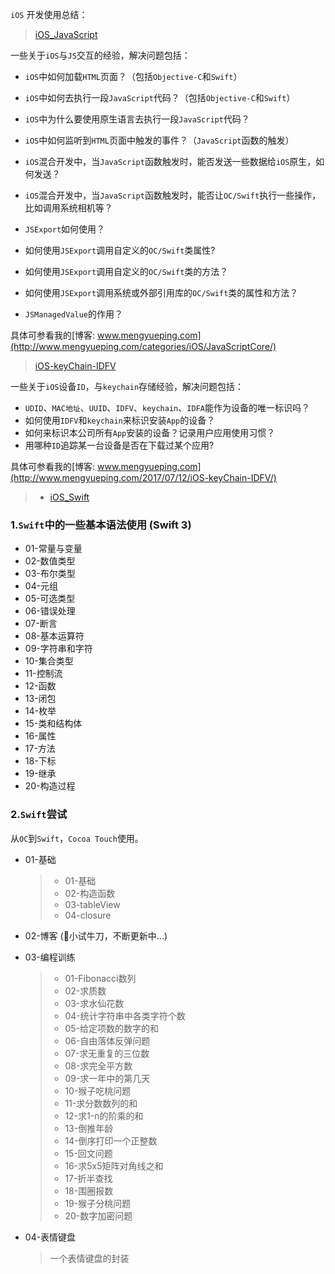 `iOS` 开发使用总结：

> [iOS_JavaScript](./iOS_JavaScript)

一些关于`iOS`与`JS`交互的经验，解决问题包括：
* `iOS`中如何加载`HTML`页面？（包括`Objective-C`和`Swift`）
* `iOS`中如何去执行一段`JavaScript`代码？（包括`Objective-C`和`Swift`）
* `iOS`中为什么要使用原生语言去执行一段`JavaScript`代码？
* `iOS`中如何监听到`HTML`页面中触发的事件？（`JavaScript`函数的触发）
* `iOS`混合开发中，当`JavaScript`函数触发时，能否发送一些数据给`iOS`原生，如何发送？
* `iOS`混合开发中，当`JavaScript`函数触发时，能否让`OC/Swift`执行一些操作，比如调用系统相机等？

* `JSExport`如何使用？
* 如何使用`JSExport`调用自定义的`OC/Swift`类属性?
* 如何使用`JSExport`调用自定义的`OC/Swift`类的方法？
* 如何使用`JSExport`调用系统或外部引用库的`OC/Swift`类的属性和方法？
* `JSManagedValue`的作用？

具体可参看我的[博客: www.mengyueping.com](http://www.mengyueping.com/categories/iOS/JavaScriptCore/)

> [iOS-keyChain-IDFV](./iOS_keyChain-IDFV/OC-KeyChain-IDFV)

一些关于`iOS`设备`ID`，与`keychain`存储经验，解决问题包括：
* `UDID`、`MAC地址`、`UUID`、`IDFV`、`keychain`、`IDFA`能作为设备的唯一标识吗？
* 如何使用`IDFV`和`keychain`来标识安装`App`的设备？
* 如何来标识本公司所有`App`安装的设备？记录用户应用使用习惯？
* 用哪种`ID`追踪某一台设备是否在下载过某个应用?

具体可参看我的[博客: www.mengyueping.com](http://www.mengyueping.com/2017/07/12/iOS-keyChain-IDFV/)


>- [iOS_Swift](./iOS_Swift)

### 1.`Swift`中的一些基本语法使用 (Swift 3)

* 01-常量与变量
* 02-数值类型
* 03-布尔类型
* 04-元组
* 05-可选类型
* 06-错误处理
* 07-断言
* 08-基本运算符
* 09-字符串和字符
* 10-集合类型
* 11-控制流
* 12-函数
* 13-闭包
* 14-枚举
* 15-类和结构体
* 16-属性
* 17-方法
* 18-下标
* 19-继承
* 20-构造过程

### 2.`Swift`尝试

从`OC`到`Swift`，`Cocoa Touch`使用。

* 01-基础
    >- 01-基础 
    >- 02-构造函数
    >- 03-tableView
    >- 04-closure
    
* 02-博客 (小试牛刀，不断更新中...)

* 03-编程训练
    >- 01-Fibonacci数列
    >- 02-求质数
    >- 03-求水仙花数
    >- 04-统计字符串中各类字符个数
    >- 05-给定项数的数字的和
    >- 06-自由落体反弹问题
    >- 07-求无重复的三位数
    >- 08-求完全平方数
    >- 09-求一年中的第几天
    >- 10-猴子吃桃问题
    >- 11-求分数数列的和
    >- 12-求1-n的阶乘的和
    >- 13-倒推年龄
    >- 14-倒序打印一个正整数
    >- 15-回文问题
    >- 16-求5x5矩阵对角线之和
    >- 17-折半查找
    >- 18-围圈报数
    >- 19-猴子分桃问题
    >- 20-数字加密问题

* 04-表情键盘
    > 一个表情键盘的封装

    